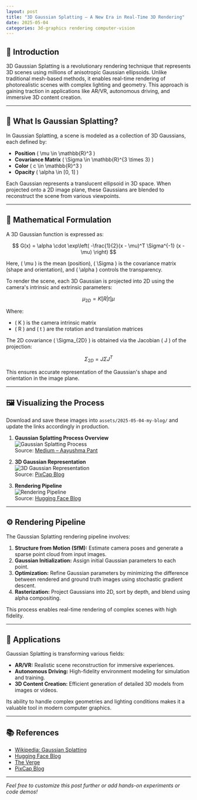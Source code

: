 ```yaml
---
layout: post
title: "3D Gaussian Splatting – A New Era in Real-Time 3D Rendering"
date: 2025-05-04
categories: 3d-graphics rendering computer-vision
---
```


## 📸 Introduction

3D Gaussian Splatting is a revolutionary rendering technique that represents 3D scenes using millions of anisotropic Gaussian ellipsoids. Unlike traditional mesh-based methods, it enables real-time rendering of photorealistic scenes with complex lighting and geometry. This approach is gaining traction in applications like AR/VR, autonomous driving, and immersive 3D content creation.

---

## 🧠 What Is Gaussian Splatting?

In Gaussian Splatting, a scene is modeled as a collection of 3D Gaussians, each defined by:

- **Position** \( \mu \in \mathbb{R}^3 \)
- **Covariance Matrix** \( \Sigma \in \mathbb{R}^{3 \times 3} \)
- **Color** \( c \in \mathbb{R}^3 \)
- **Opacity** \( \alpha \in [0, 1] \)

Each Gaussian represents a translucent ellipsoid in 3D space. When projected onto a 2D image plane, these Gaussians are blended to reconstruct the scene from various viewpoints.

---

## 🧮 Mathematical Formulation

A 3D Gaussian function is expressed as:

$$
G(x) = \alpha \cdot \exp\left( -\frac{1}{2}(x - \mu)^T \Sigma^{-1} (x - \mu) \right)
$$

Here, \( \mu \) is the mean (position), \( \Sigma \) is the covariance matrix (shape and orientation), and \( \alpha \) controls the transparency.

To render the scene, each 3D Gaussian is projected into 2D using the camera's intrinsic and extrinsic parameters:

$$
\mu_{2D} = K [R|t] \mu
$$

Where:

- \( K \) is the camera intrinsic matrix
- \( R \) and \( t \) are the rotation and translation matrices

The 2D covariance \( \Sigma_{2D} \) is obtained via the Jacobian \( J \) of the projection:

$$
\Sigma_{2D} = J \Sigma J^T
$$

This ensures accurate representation of the Gaussian's shape and orientation in the image plane.

---

## 🖼️ Visualizing the Process

Download and save these images into `assets/2025-05-04-my-blog/` and update the links accordingly in production.

1. **Gaussian Splatting Process Overview**  
![Gaussian Splatting Process](/assets/2025-05-04-my-blog/splatting-overview.png)  
Source: [Medium – Aayushma Pant](https://aayushma1.medium.com/from-pixels-to-photorealism-the-art-of-3d-gaussian-splatting-fdcdc1a9ac21)

2. **3D Gaussian Representation**  
![3D Gaussian Representation](/assets/2025-05-04-my-blog/gaussian-representation.png)  
Source: [PixCap Blog](https://pixcap.com/blog/gaussian-splatting)

3. **Rendering Pipeline**  
![Rendering Pipeline](/assets/2025-05-04-my-blog/rendering-pipeline.png)  
Source: [Hugging Face Blog](https://huggingface.co/blog/gaussian-splatting)

---

## ⚙️ Rendering Pipeline

The Gaussian Splatting rendering pipeline involves:

1. **Structure from Motion (SfM):** Estimate camera poses and generate a sparse point cloud from input images.  
2. **Gaussian Initialization:** Assign initial Gaussian parameters to each point.  
3. **Optimization:** Refine Gaussian parameters by minimizing the difference between rendered and ground truth images using stochastic gradient descent.  
4. **Rasterization:** Project Gaussians into 2D, sort by depth, and blend using alpha compositing.

This process enables real-time rendering of complex scenes with high fidelity.

---

## 🚀 Applications

Gaussian Splatting is transforming various fields:

- **AR/VR:** Realistic scene reconstruction for immersive experiences.  
- **Autonomous Driving:** High-fidelity environment modeling for simulation and training.  
- **3D Content Creation:** Efficient generation of detailed 3D models from images or videos.

Its ability to handle complex geometries and lighting conditions makes it a valuable tool in modern computer graphics.

---

## 📚 References

- [Wikipedia: Gaussian Splatting](https://en.wikipedia.org/wiki/Gaussian_splatting)  
- [Hugging Face Blog](https://huggingface.co/blog/gaussian-splatting)  
- [The Verge](https://www.theverge.com/2025/1/19/24345491/gaussian-splats-3d-scanning-scaniverse-niantic)  
- [PixCap Blog](https://pixcap.com/blog/gaussian-splatting)

---

*Feel free to customize this post further or add hands-on experiments or code demos!*
